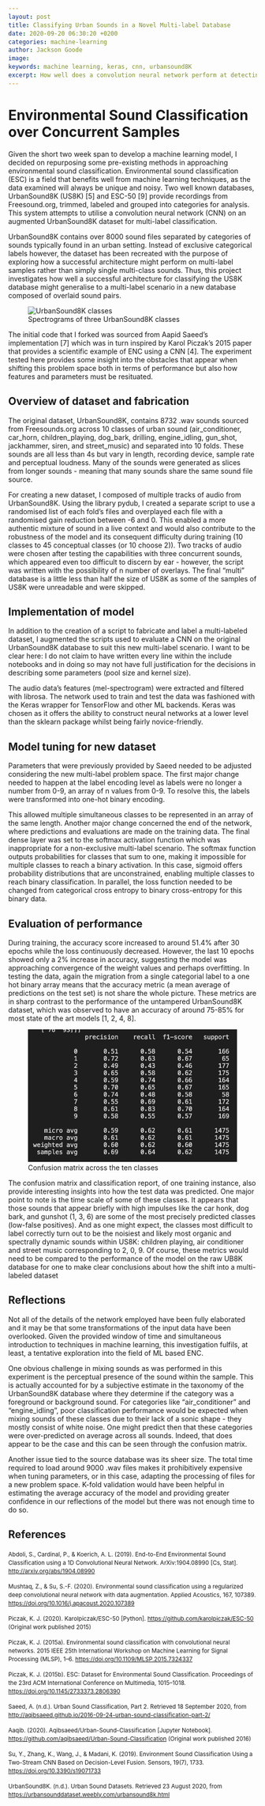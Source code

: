 ```yaml
---
layout: post
title: Classifying Urban Sounds in a Novel Multi-label Database
date: 2020-09-20 06:30:20 +0200
categories: machine-learning
author: Jackson Goode
image: 
keywords: machine learning, keras, cnn, urbansound8K
excerpt: How well does a convolution neural network perform at detecting multiple classes within a single sample? This experiment explores augmenting the UrbanSound8K database to test a well performing CNN architecture in a multi-label, multi-class scenerio.
---
```


# Environmental Sound Classification over Concurrent Samples

Given the short two week span to develop a machine learning model, I decided on repurposing some pre-existing methods in approaching environmental sound classification.  Environmental sound classification (ESC) is a field that benefits well from machine learning techniques, as the data examined will always be unique and noisy. Two well known databases, UrbanSound8K (US8K) [5] and ESC-50 [9] provide recordings from Freesound.org, trimmed, labeled and grouped into categories for analysis. This system attempts to utilise a convolution neural network (CNN) on an augmented UrbanSound8K dataset for multi-label classification.

UrbanSound8K contains over 8000 sound files separated by categories of sounds typically found in an urban setting. Instead of exclusive categorical labels however, the dataset has been recreated with the purpose of exploring how a successful architecture might perform on multi-label samples rather than simply single multi-class sounds. Thus, this project investigates how well a successful architecture for classifying the US8K database might generalise to a multi-label scenario in a new database composed of overlaid sound pairs.

<figure>
    <img alt="UrbanSound8K classes" src='/assets/image/2020_09_20_jacksong_us8k_spec.png'/>
    <figcaption>Spectrograms of three UrbanSound8K classes</figcaption>
</figure>

The initial code that I forked was sourced from Aapid Saeed’s implementation [7] which was in turn inspired by Karol Piczak’s 2015 paper that provides a scientific example of ENC using a CNN [4]. The experiment tested here provides some insight into the obstacles that appear when shifting this problem space both in terms of performance but also how features and parameters must be resituated.

## Overview of dataset and fabrication
The original dataset, UrbanSound8K, contains 8732 .wav sounds sourced from Freesounds.org across 10 classes of urban sound (air_conditioner, car_horn, children_playing, dog_bark, drilling, engine_idling, gun_shot, jackhammer, siren, and street_music) and separated into 10 folds. These sounds are all less than 4s but vary in length, recording device, sample rate and perceptual loudness. Many of the sounds were generated as slices from longer sounds - meaning that many sounds share the same sound file source.

For creating a new dataset, I composed of multiple tracks of audio from UrbanSound8K. Using the library pydub, I created a separate script to use a randomised list of each fold’s files and overplayed each file with a randomised gain reduction between -6 and 0. This enabled a more authentic mixture of sound in a live context and would also contribute to the robustness of the model and its consequent difficulty during training (10 classes to 45 conceptual classes (or 10 choose 2)). Two tracks of audio were chosen after testing the capabilities with three concurrent sounds, which appeared even too difficult to discern by ear - however, the script was written with the possibility of n number of overlays. The final “multi” database is a little less than half the size of US8K as some of the samples of US8K were unreadable and were skipped. 

## Implementation of model

In addition to the creation of a script to fabricate and label a multi-labeled dataset, I augmented the scripts used to evaluate a CNN on the original UrbanSound8K database to suit this new multi-label scenario. I want to be clear here: I do not claim to have written every line within the include notebooks and in doing so may not have full justification for the decisions in describing some parameters (pool size and kernel size).

The audio data’s features (mel-spectrogram) were extracted and filtered with librosa. The network used to train and test the data was fashioned with the Keras wrapper for TensorFlow and other ML backends. Keras was chosen as it offers the ability to construct neural networks at a lower level than the sklearn package whilst being fairly novice-friendly.

## Model tuning for new dataset

Parameters that were previously provided by Saeed needed to be adjusted considering the new multi-label problem space. The first major change needed to happen at the label encoding level as labels were no longer a number from 0-9, an array of n values from 0-9. To resolve this, the labels were transformed into one-hot binary encoding.

This allowed multiple simultaneous classes to be represented in an array of the same length. Another major change concerned the end of the network, where predictions and evaluations are made on the training data. The final dense layer was set to the softmax activation function which was inappropriate for a non-exclusive multi-label scenario. The softmax function outputs probabilities for classes that sum to one, making it impossible for multiple classes to reach a binary activation. In this case, sigmoid offers probability distributions that are unconstrained, enabling multiple classes to reach binary classification. In parallel, the loss function needed to be changed from categorical cross entropy to binary cross-entropy for this binary data. 

## Evaluation of performance

During training, the accuracy score increased to around 51.4% after 30 epochs while the loss continuously decreased. However, the last 10 epochs showed only a 2% increase in accuracy, suggesting the model was approaching convergence of the weight values and perhaps overfitting. In testing the data, again the migration from a single categorial label to a one hot binary array means that the accuracy metric (a mean average of predictions on the test set) is not share the whole picture. These metrics are in sharp contrast to the performance of the untampered UrbanSound8K dataset, which was observed to have an accuracy of around 75-85% for most state of the art models [1, 2, 4, 8].

<figure>
    <img alt='Confusion matrix across the ten classes' src='/assets/image/2020_09_20_jacksong_confusion_matrix.png' width='480px' />
    <figcaption>Confusion matrix across the ten classes</figcaption>
</figure>

The confusion matrix and classification report, of one training instance, also provide interesting insights into how the test data was predicted. One major point to note is the time scale of some of these classes. It appears that those sounds that appear briefly with high impulses like the car honk, dog bark, and gunshot (1, 3, 6) are some of the most precisely predicted classes (low-false positives).  And as one might expect, the classes most difficult to label correctly turn out to be the noisiest and likely most organic and spectrally dynamic sounds within US8K: children playing, air conditioner and street music corresponding to 2, 0, 9. Of course, these metrics would need to be compared to the performance of the model on the raw UB8K database for one to make clear conclusions about how the shift into a multi-labeled dataset 

## Reflections

Not all of the details of the network employed have been fully elaborated and it may be that some transformations of the input data have been overlooked. Given the provided window of time and simultaneous introduction to techniques in machine learning, this investigation fulfils, at least, a tentative exploration into the field of ML based ENC.

One obvious challenge in mixing sounds as was performed in this experiment is the perceptual presence of the sound within the sample. This is actually accounted for by a subjective estimate in the taxonomy of the UrbanSound8K database where they determine if the category was a foreground or background sound. For categories like “air_conditioner” and “engine_idling”, poor classification performance would be expected when mixing sounds of these classes due to their lack of a sonic shape - they mostly consist of white noise. One might predict then that these categories were over-predicted on average across all sounds. Indeed, that does appear to be the case and this can be seen through the confusion matrix.

Another issue tied to the source database was its sheer size. The total time required to load around 9000 .wav files makes it prohibitively expensive when tuning parameters, or in this case, adapting the processing of files for a new problem space. K-fold validation would have been helpful in estimating the average accuracy of the model and providing greater confidence in our reflections of the model but there was not enough time to do so. 

## References

<small> Abdoli, S., Cardinal, P., & Koerich, A. L. (2019). End-to-End Environmental Sound Classification using a 1D Convolutional Neural Network. ArXiv:1904.08990 [Cs, Stat]. http://arxiv.org/abs/1904.08990</small>

<small> Mushtaq, Z., & Su, S.-F. (2020). Environmental sound classification using a regularized deep convolutional neural network with data augmentation. Applied Acoustics, 167, 107389. https://doi.org/10.1016/j.apacoust.2020.107389</small>

<small> Piczak, K. J. (2020). Karolpiczak/ESC-50 [Python]. https://github.com/karolpiczak/ESC-50 (Original work published 2015)</small>

<small> Piczak, K. J. (2015a). Environmental sound classification with convolutional neural networks. 2015 IEEE 25th International Workshop on Machine Learning for Signal Processing (MLSP), 1–6. https://doi.org/10.1109/MLSP.2015.7324337</small>

<small> Piczak, K. J. (2015b). ESC: Dataset for Environmental Sound Classification. Proceedings of the 23rd ACM International Conference on Multimedia, 1015–1018. https://doi.org/10.1145/2733373.2806390</small>

<small> Saeed, A. (n.d.). Urban Sound Classification, Part 2. Retrieved 18 September 2020, from http://aqibsaeed.github.io/2016-09-24-urban-sound-classification-part-2/</small>

<small> Aaqib. (2020). Aqibsaeed/Urban-Sound-Classification [Jupyter Notebook]. https://github.com/aqibsaeed/Urban-Sound-Classification (Original work published 2016)</small>

<small> Su, Y., Zhang, K., Wang, J., & Madani, K. (2019). Environment Sound Classification Using a Two-Stream CNN Based on Decision-Level Fusion. Sensors, 19(7), 1733. https://doi.org/10.3390/s19071733</small>

<small> UrbanSound8K. (n.d.). Urban Sound Datasets. Retrieved 23 August 2020, from https://urbansounddataset.weebly.com/urbansound8k.html</small>